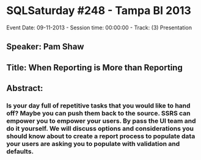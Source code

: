 # SQLSaturday #248 - Tampa BI 2013
Event Date: 09-11-2013 - Session time: 00:00:00 - Track: (3) Presentation
## Speaker: Pam Shaw
## Title: When Reporting is More than Reporting
## Abstract:
### Is your day full of repetitive tasks that you would like to hand off? Maybe you can push them back to the source. SSRS can empower you to empower your users. By pass the UI team and do it yourself. We will discuss options and considerations you should know about to create a report process to populate data your users are asking you to populate with validation and defaults.
